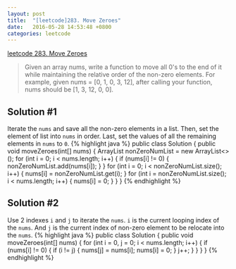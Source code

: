 ```yaml
---
layout: post
title:  "[leetcode]283. Move Zeroes"
date:   2016-05-28 14:53:48 +0800
categories: leetcode
---
```

[leetcode 283. Move Zeroes][leetcode_283_Move_Zeroes]

>Given an array nums, write a function to move all 0's to the end of it while maintaining the relative order of the non-zero elements.
>For example, given nums = [0, 1, 0, 3, 12], after calling your function, nums should be [1, 3, 12, 0, 0].

## Solution #1
Iterate the `nums` and save all the non-zero elements in a list.
Then, set the element of list into `nums` in order.
Last, set the values of all the remaining elements in `nums` to `0`.
{% highlight java %}
public class Solution {
    public void moveZeroes(int[] nums) {
        ArrayList<Integer> nonZeroNumList = new ArrayList<>();
        for (int i = 0; i < nums.length; i++) {
            if (nums[i] != 0) {
                nonZeroNumList.add(nums[i]);
            }
        }
        for (int i = 0; i < nonZeroNumList.size(); i++) {
            nums[i] = nonZeroNumList.get(i);
        }
        for (int i = nonZeroNumList.size(); i < nums.length; i++) {
            nums[i] = 0;
        }
    }
}
{% endhighlight %}

## Solution #2
Use 2 indexes `i` and `j` to iterate the `nums`. `i` is the current looping index of the `nums`. And `j` is the current index of non-zero element to be relocate into the `nums`.
{% highlight java %}
public class Solution {
    public void moveZeroes(int[] nums) {
        for (int i = 0, j = 0; i < nums.length; i++) {
            if (nums[i] != 0) {
                if (i != j) {
                    nums[j] = nums[i];
                    nums[i] = 0;
                }
                j++;
            }
        }
    }
}
{% endhighlight %}

[leetcode_283_Move_Zeroes]: https://leetcode.com/problems/move-zeroes/
